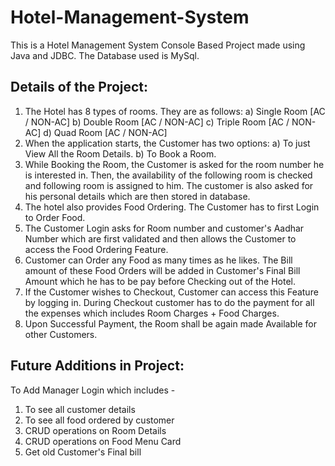 # Hotel-Management-System
This is a Hotel Management System Console Based Project made using Java and JDBC. The Database used is MySql.

## Details of the Project:
1. The Hotel has 8 types of rooms. 
They are as follows:
  a) Single Room [AC / NON-AC]
  b) Double Room [AC / NON-AC]
  c) Triple Room [AC / NON-AC]
  d) Quad Room [AC / NON-AC]
2. When the application starts, the Customer has two options: 
  a) To just View All the Room Details. 
  b) To Book a Room.
3. While Booking the Room, the Customer is asked for the room number he is interested in. Then, the availability of the following room is checked and following room is assigned to him. The customer is also asked for his personal details which are then stored in database.
4. The hotel also provides Food Ordering. The Customer has to first Login to Order Food. 
5. The Customer Login asks for Room number and customer's Aadhar Number which are first validated and then allows the Customer to access the Food Ordering Feature.
6. Customer can Order any Food as many times as he likes. The Bill amount of these Food Orders will be added in Customer's Final Bill Amount which he has to be pay before Checking out of the Hotel.
7. If the Customer wishes to Checkout, Customer can access this Feature by logging in. During Checkout customer has to do the payment for all the expenses which includes Room Charges + Food Charges.
8. Upon Successful Payment, the Room shall be again made Available for other Customers. 


## Future Additions in Project:
To Add Manager Login which includes -
  1. To see all customer details
  2. To see all food ordered by customer
  3. CRUD operations on Room Details
  4. CRUD operations on Food Menu Card
  5. Get old Customer's Final bill 
